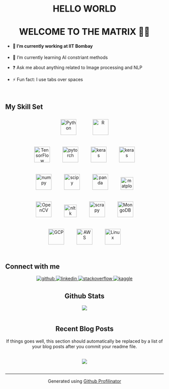 # <div align="center">HELLO WORLD</div>  
  

# <div align="center">WELCOME TO THE MATRIX 👨‍💻</div>  
  

- #### 🔭 I’m currently working at IIT Bombay  
  

- 🌱 I’m currently learning AI constriant methods  
  

- ❓ Ask me about anything related to Image processing and NLP  
  

- ⚡ Fun fact: I use tabs over spaces  
  

<br/>  


## My Skill Set  
<div align="center">  
<img style="margin: 10px" src="https://devicons.github.io/devicon/devicon.git/icons/python/python-original.svg" alt="Python" height="50" />
 &nbsp;&nbsp;&nbsp;&nbsp;&nbsp;&nbsp; 
<img style="margin: 10px" src="https://www.vectorlogo.zone/logos/r-project/r-project-icon.svg" alt="R" height="50" />

<br/> 
<br/>
<img style="margin: 10px" src="https://www.vectorlogo.zone/logos/tensorflow/tensorflow-icon.svg" alt="TensorFlow" height="50" />&nbsp;&nbsp;&nbsp;&nbsp;  
<img style="margin: 10px" src="https://www.vectorlogo.zone/logos/pytorch/pytorch-icon.svg" alt="pytorch" height="50" />&nbsp;&nbsp;&nbsp;&nbsp;
<img style="margin: 10px" src="https://github.com/scikit-learn/scikit-learn/blob/master/doc/logos/scikit-learn-logo-notext.png" alt="keras" height="50" />&nbsp;&nbsp;&nbsp;&nbsp;
<img style="margin: 10px" src="https://github.com/valohai/ml-logos/blob/master/keras.svg" alt="keras" height="50" />

<br/> 
<br/>   
<img style="margin: 10px" src="https://www.vectorlogo.zone/logos/numpy/numpy-icon.svg" alt="numpy" height="50" />&nbsp;&nbsp;&nbsp;&nbsp;
<img style="margin: 10px" src="https://github.com/valohai/ml-logos/blob/master/scipy.svg" alt="scipy" height="50" />&nbsp;&nbsp;&nbsp;&nbsp;
<img style="margin: 10px" src="https://github.com/valohai/ml-logos/blob/master/pandas.svg" alt="panda" height="50" />&nbsp;&nbsp;&nbsp;&nbsp;
<img style="margin: 10px" src="https://github.com/valohai/ml-logos/blob/master/matplotlib.svg" alt="matplolib" height="40" />

<br/> 
<br/>
<img style="margin: 10px" src="https://www.vectorlogo.zone/logos/opencv/opencv-icon.svg" alt="OpenCV" height="50" />&nbsp;&nbsp;&nbsp;&nbsp;
<img style="margin: 10px" src="https://assets-cdn.anaconda.com/assets/resources/open-source/nltk-logo.svg?mtime=20200506212427&focal=none" alt="nltk" height="40" />&nbsp;&nbsp;&nbsp;&nbsp;
<img style="margin: 10px" src="https://pbs.twimg.com/profile_images/690207449471582208/LJ_Gsz28_400x400.png" alt="scrapy" height="50" />&nbsp;&nbsp;&nbsp;&nbsp; 
<img style="margin: 10px" src="https://devicons.github.io/devicon/devicon.git/icons/mongodb/mongodb-original-wordmark.svg" alt="MongoDB" height="50" /> 
 
<br/> 
<br/> 
<img style="margin: 10px" src="https://www.vectorlogo.zone/logos/google_cloud/google_cloud-icon.svg" alt="GCP" height="50" />&nbsp;&nbsp;&nbsp;&nbsp;  
<img style="margin: 10px" src="https://devicons.github.io/devicon/devicon.git/icons/amazonwebservices/amazonwebservices-original-wordmark.svg" alt="AWS" height="50" />&nbsp;&nbsp;&nbsp;&nbsp;
<img style="margin: 10px" src="https://devicons.github.io/devicon/devicon.git/icons/linux/linux-original.svg" alt="Linux" height="50" />

</div>  

<br/>  


## Connect with me  
<div align="center">
<a href="https://github.com/charlie6echo" target="_blank">
<img src=https://img.shields.io/badge/github-%2324292e.svg?&style=for-the-badge&logo=github&logoColor=white alt=github style="margin-bottom: 5px;" />
</a>
<a href="https://linkedin.com/in/shubhamc6e" target="_blank">
<img src=https://img.shields.io/badge/linkedin-%231E77B5.svg?&style=for-the-badge&logo=linkedin&logoColor=white alt=linkedin style="margin-bottom: 5px;" />
</a>
<a href="https://stackoverflow.com/users/11075575" target="_blank">
<img src=https://img.shields.io/badge/stackoverflow-%23F28032.svg?&style=for-the-badge&logo=stackoverflow&logoColor=white alt=stackoverflow style="margin-bottom: 5px;" />
</a>
<a href="https://www.kaggle.com/charlie6echo " target="_blank">
<img src=https://img.shields.io/badge/kaggle-%2344BAE8.svg?&style=for-the-badge&logo=kaggle&logoColor=white alt=kaggle style="margin-bottom: 5px;" />
</a>  
  

<br/>  


## Github Stats  
<div align="center"><img src="https://github-readme-stats.vercel.app/api?username=charlie6echo&show_icons=true&count_private=true" align="center" /></div>  

<br/>  


## Recent Blog Posts  
<!-- BLOG-POST-LIST:START -->  
If things goes well, this section should automatically be replaced by a list of your blog posts after you commit your readme file. 
<!-- BLOG-POST-LIST:END -->
<br />


<div align="center">
<img src="https://komarev.com/ghpvc/?username=charlie6echo&&style=flat-square" align="center" />
</div>  

<br />

----
<div align="center">Generated using <a href="https://profilinator.rishav.dev/" target="_blank">Github Profilinator</a></div>
